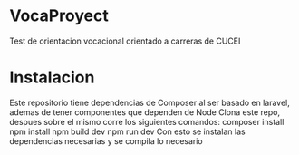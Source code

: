 # VocaProyect

Test de orientacion vocacional orientado a carreras de CUCEI

# Instalacion
Este repositorio tiene dependencias de Composer al ser basado en laravel, ademas de tener componentes que dependen de Node
Clona este repo, despues sobre el mismo corre los siguientes comandos:
composer install
npm install
npm build dev
npm run dev
Con esto se instalan las dependencias necesarias y se compila lo necesario
